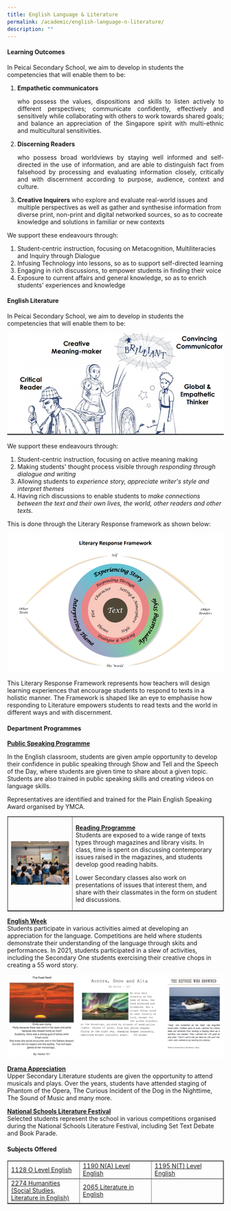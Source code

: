 ```yaml
---
title: English Language & Literature
permalink: /academic/english-language-n-literature/
description: ""
---
```

<h4><strong>Learning Outcomes</strong></h4>
<p dir="ltr">In Peicai Secondary School, we aim to develop in students the competencies that will enable them to be:</p>
<ol>
<li dir="ltr"><strong>Empathetic communicators</strong><br> <p align="justify">who possess the values, dispositions and skills to listen actively to different perspectives; communicate confidently, effectively and sensitively while collaborating with others to work towards shared goals; and balance an appreciation of the Singapore spirit with multi-ethnic and multicultural sensitivities.&nbsp;
	<li dir="ltr"><strong>Discerning Readers</strong><br><p align="justify"> who possess broad worldviews by staying well informed and self-directed in the use of information, and are able to distinguish fact from falsehood by processing and evaluating information closely, critically and with discernment according to purpose, audience, context and culture.&nbsp;</li>
<li dir="ltr"><strong>Creative Inquirers</strong> who explore and evaluate real-world issues and multiple perspectives as well as gather and synthesise information from diverse print, non-print and digital networked sources, so as to cocreate knowledge and solutions in familiar or new contexts</li>
</ol>

<div>
<p dir="ltr">We support these endeavours through:</p>
<ol>
<li dir="ltr">Student-centric instruction, focusing on Metacognition, Multiliteracies and Inquiry through Dialogue</li>
<li dir="ltr">Infusing Technology into lessons, so as to support self-directed learning</li>
<li dir="ltr">Engaging in rich discussions, to empower students in finding their voice</li>
<li dir="ltr">Exposure to current affairs and general knowledge, so as to enrich students' experiences and knowledge</li>
</ol>
<h4><strong>English Literature</strong></h4>
<p dir="ltr">In Peicai Secondary School, we aim to develop in students the competencies that will enable them to be:</p>
<img src="/images/ell1.png">
<p dir="ltr">We support these endeavours through:</p>
<ol>
<li dir="ltr">Student-centric instruction, focusing on active meaning making</li>
<li dir="ltr">Making students' thought process visible through <em>responding through dialogue and writing</em></li>
<li dir="ltr">Allowing students to <em>experience story, appreciate writer's style and interpret themes</em></li>
<li dir="ltr">Having rich discussions to enable students to <em>make connections between the text and their own lives, the world, other readers and other texts. </em></li>
</ol>
<p dir="ltr">This is done through the Literary Response framework as shown below:</p>
<img src="/images/ell2.png">
	<p dir="ltr">This Literary Response Framework represents how teachers will design learning experiences that encourage students to respond to texts in a holistic manner. The Framework is shaped like an eye to emphasise how responding to Literature empowers students to read texts and the world in different ways and with discernment.</p>
<h4><strong>Department Programmes</strong></h4>
<p dir="ltr"><span style="text-decoration: underline;"><strong>Public Speaking Programme</strong></span></p>
<p dir="ltr">In the English classroom, students are given ample opportunity to develop their confidence in public speaking through Show and Tell and the Speech of the Day, where students are given time to share about a given topic. Students are also trained in public speaking skills and creating videos on language skills.</p>
<p dir="ltr">Representatives are identified and trained for the Plain English Speaking Award organised by YMCA.</p>
<table style="border-collapse: collapse; width: 100%;" border="1">
<tbody>
<tr>
<td style="width: 30%;"><img src="/images/ell3.jpg"></td>
<td style="width: 70%;">
<p><span style="text-decoration: underline;"><strong>Reading Programme</strong></span><br>Students are exposed to a wide range of texts types through magazines and library visits. In class, time is spent on discussing contemporary issues raised in the magazines, and students develop good reading habits.</p>
<p>Lower Secondary classes also work on presentations of issues that interest them, and share with their classmates in the form on student led discussions.</p>
</td>
</tr>
</tbody>
</table>
	<p dir="ltr"><span style="text-decoration: underline;"><strong>English Week</strong></span><br />Students participate in various activities aimed at developing an appreciation for the language. Competitions are held where students demonstrate their understanding of the language through skits and performances. In 2021, students participated in a slew of activities, including the Secondary One students exercising their creative chops in creating a 55 word story.</p>
<img src="/images/ell4.png">
	<p dir="ltr"><strong><u>Drama Appreciation<br /></u></strong>Upper Secondary Literature students are given the opportunity to attend musicals and plays. Over the years, students have attended staging of Phantom of the Opera, The Curious Incident of the Dog in the Nighttime, The Sound of Music and many more.&nbsp;</p>
<p dir="ltr"><strong><u>National Schools Literature Festival<br /></u></strong>Selected students represent the school in various competitions organised during the National Schools Literature Festival, including Set Text Debate and Book Parade.&nbsp;</p>
<h4><strong>Subjects Offered</strong></h4>
<table style="border-collapse: collapse; width: 100%;" border="1">
<tbody>
<tr>
<td style="width: 33.3333%;"><a href="https://www.seab.gov.sg/docs/default-source/national-examinations/syllabus/olevel/2022syllabus/1128_y22_sy.pdf" target="_blank" rel="noopener">1128 O Level English</a></td>
<td style="width: 33.3333%;"><a href="https://www.seab.gov.sg/docs/default-source/national-examinations/syllabus/nlevel/2022syllabus/1190_y22_sy.pdf" target="_blank" rel="noopener">1190 N(A) Level English</a></td>
<td style="width: 33.3333%;"><a href="https://www.seab.gov.sg/docs/default-source/national-examinations/syllabus/nlevel/2022syllabus/1195_y22_sy.pdf" target="_blank" rel="noopener">1195 N(T) Level English</a></td>
</tr>
<tr>
<td style="width: 33.3333%;"><a href="https://www.seab.gov.sg/docs/default-source/national-examinations/syllabus/olevel/2023syllabus/2274_y23_sy.pdf" target="_blank" rel="noopener">2274 Humanities (Social Studies, Literature in English)</a></td>
<td style="width: 33.3333%;"><a href="https://www.seab.gov.sg/docs/default-source/national-examinations/syllabus/olevel/2021syllabus/2065_y21_sy.pdf" target="_blank" rel="noopener">2065 Literature in English</a></td>
<td style="width: 33.3333%;">&nbsp;</td>
</tr>
</tbody>
</table>